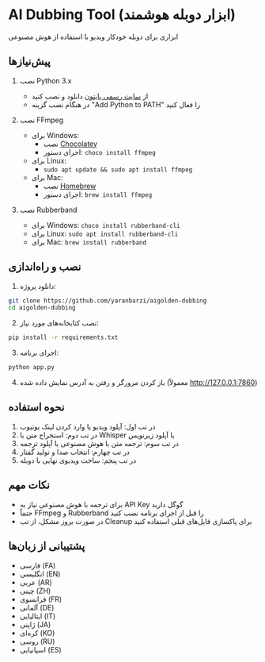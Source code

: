 # AI Dubbing Tool (ابزار دوبله هوشمند)

ابزاری برای دوبله خودکار ویدیو با استفاده از هوش مصنوعی

## پیش‌نیازها

1. نصب Python 3.x
   - از [سایت رسمی پایتون](https://www.python.org/downloads/) دانلود و نصب کنید
   - در هنگام نصب گزینه "Add Python to PATH" را فعال کنید

2. نصب FFmpeg
   - برای Windows: 
     - نصب [Chocolatey](https://chocolatey.org/install)
     - اجرای دستور: `choco install ffmpeg`
   - برای Linux:
     - `sudo apt update && sudo apt install ffmpeg`
   - برای Mac:
     - نصب [Homebrew](https://brew.sh/)
     - اجرای دستور: `brew install ffmpeg`

3. نصب Rubberband
   - برای Windows: `choco install rubberband-cli`
   - برای Linux: `sudo apt install rubberband-cli`
   - برای Mac: `brew install rubberband`

## نصب و راه‌اندازی

1. دانلود پروژه:
```bash
git clone https://github.com/yaranbarzi/aigolden-dubbing
cd aigolden-dubbing
```

2. نصب کتابخانه‌های مورد نیاز:
```bash
pip install -r requirements.txt
```

3. اجرای برنامه:
```bash
python app.py
```

4. باز کردن مرورگر و رفتن به آدرس نمایش داده شده (معمولاً http://127.0.0.1:7860)

## نحوه استفاده

1. در تب اول: آپلود ویدیو یا وارد کردن لینک یوتیوب
2. در تب دوم: استخراج متن با Whisper یا آپلود زیرنویس
3. در تب سوم: ترجمه متن با هوش مصنوعی یا آپلود ترجمه
4. در تب چهارم: انتخاب صدا و تولید گفتار
5. در تب پنجم: ساخت ویدیوی نهایی با دوبله

## نکات مهم

- برای ترجمه با هوش مصنوعی نیاز به API Key گوگل دارید
- حتماً FFmpeg و Rubberband را قبل از اجرای برنامه نصب کنید
- در صورت بروز مشکل، از تب Cleanup برای پاکسازی فایل‌های قبلی استفاده کنید

## پشتیبانی از زبان‌ها

- فارسی (FA)
- انگلیسی (EN)
- عربی (AR)
- چینی (ZH)
- فرانسوی (FR)
- آلمانی (DE)
- ایتالیایی (IT)
- ژاپنی (JA)
- کره‌ای (KO)
- روسی (RU)
- اسپانیایی (ES)
